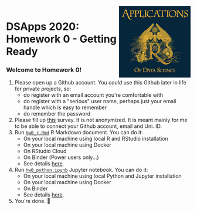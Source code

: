 <img src="images/DSApps_logo_small.jpg" align="right" />

# DSApps 2020: Homework 0 - Getting Ready

### Welcome to Homework 0!

1. Please open up a Github account. You *could* use this Github later in life for private projects, so:
	* do register with an email account you're comfortable with
	* do register with a "serious" user name, perhaps just your email handle which is easy to remember
	* do remember the password
2. Please fill up [this](https://docs.google.com/forms/d/e/1FAIpQLSeEnqho4eU-YtkGTFTBDhxwMetrNNRZhh7gALH8dajSZKUIkA/closedform) survey. It is not anonymized. It is meant mainly for me to be able to connect your Github account, email and Uni. ID.
3. Run [`hw0_r.Rmd`](hw0_r.Rmd) R Markdown document. You can do it:
	* On your local machine using local R and RStudio installation
	* On your local machine using Docker
	* On RStudio Cloud
	* On Binder (Power users only...)
	* See details [here]().
4. Run [`hw0_python.ipynb`](hw0_python.ipynb) Jupyter notebook. You can do it:
	* On your local machine using local Python and Jupyter installation
	* On your local machine using Docker
	* On Binder
	* See details [here]().
5. You're done. :nail_care:
